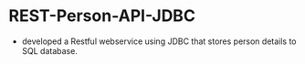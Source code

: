 # REST-Person-API-JDBC
 - developed a Restful webservice using JDBC that stores person details to SQL database.
